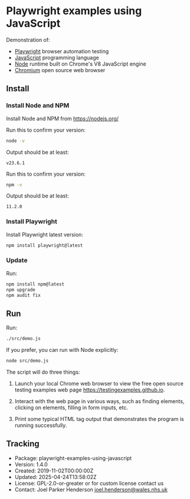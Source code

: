 # Playwright examples using JavaScript

Demonstration of:

* [Playwright](https://www.playwright.dev/) browser automation testing
* [JavaScript](https://en.wikipedia.org/wiki/JavaScript) programming language
* [Node](https://nodejs.org/) runtime built on Chrome's V8 JavaScript engine
* [Chromium](https://www.chromium.org/) open source web browser

## Install

### Install Node and NPM

Install Node and NPM from <https://nodejs.org/>

Run this to confirm your version:

```sh
node -v
```

Output should be at least:

```stdout
v23.6.1
```

Run this to confirm your version:

```sh
npm -v
```

Output should be at least:

```stdout
11.2.0
```

### Install Playwright

Install Playwright latest version:

```sh
npm install playwright@latest
```

### Update

Run:

```sh
npm install npm@latest
npm upgrade
npm audit fix
```

## Run

Run:

```sh
./src/demo.js
```

If you prefer, you can run with Node explicitly:

```sh
node src/demo.js
```

The script will do three things:

1. Launch your local Chrome web browser to view the free open source testing examples web page <https://testingexamples.github.io>.

2. Interact with the web page in various ways, such as finding elements, clicking on elements, filling in form inputs, etc.

3. Print some typical HTML tag output that demonstrates the program is running successfully.

## Tracking

* Package: playwright-examples-using-javascript
* Version: 1.4.0
* Created: 2019-11-02T00:00:00Z
* Updated: 2025-04-24T13:58:02Z
* License: GPL-2.0-or-greater or for custom license contact us
* Contact: Joel Parker Henderson <joel.henderson@wales.nhs.uk>
